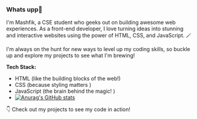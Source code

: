 ### Whats upp👋

I'm Mashfik, a CSE student who geeks out on building awesome web experiences. As a front-end developer, I love turning ideas into stunning and interactive websites using the power of HTML, CSS, and JavaScript. 🪄

I'm always on the hunt for new ways to level up my coding skills, so buckle up and explore my projects to see what I'm brewing! 

**Tech Stack:** 
* HTML (like the building blocks of the web!)
* CSS (because styling matters )
* JavaScript (the brain behind the magic! )
* [![Anurag's GitHub stats](https://github-readme-stats.vercel.app/api?username=Mashfik007)](https://github.com/anuraghazra/github-readme-stats)

👇 Check out my projects to see my code in action! 

